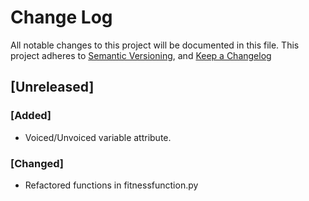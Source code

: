 # Change Log
All notable changes to this project will be documented in this file.
This project adheres to [Semantic Versioning](http://semver.org/), and [Keep a Changelog](http://keepachangelog.com/en/0.3.0/)

## [Unreleased]
### [Added]
- Voiced/Unvoiced variable attribute.

### [Changed]
- Refactored functions in fitnessfunction.py
